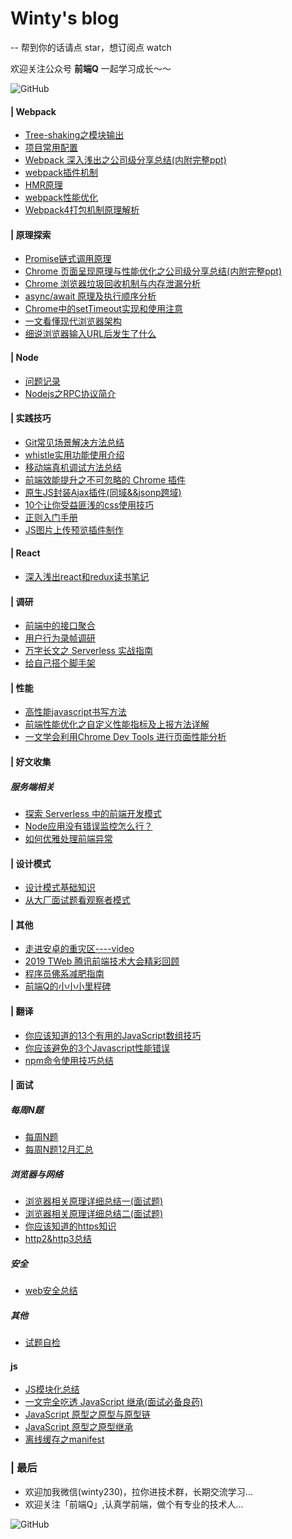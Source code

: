 # Winty's blog
-- 帮到你的话请点 star，想订阅点 watch

欢迎关注公众号 **前端Q** 一起学习成长～～

![GitHub](https://raw.githubusercontent.com/LuckyWinty/blog/master/images/qrcode/%E4%BA%8C%E7%BB%B4%E7%A0%81%E7%BE%8E%E5%8C%96%202.png)

#### | Webpack
+ [Tree-shaking之模块输出](https://github.com/LuckyWinty/blog/issues/1)
+ [项目常用配置](https://github.com/LuckyWinty/blog/blob/master/markdown/%E9%A1%B9%E7%9B%AE%E5%B8%B8%E7%94%A8%E9%85%8D%E7%BD%AE.md)
+ [Webpack 深入浅出之公司级分享总结(内附完整ppt)](https://github.com/LuckyWinty/blog/blob/master/markdown/webpack/Webpack%20%E6%B7%B1%E5%85%A5%E6%B5%85%E5%87%BA%E4%B9%8B%E5%85%AC%E5%8F%B8%E7%BA%A7%E5%88%86%E4%BA%AB%E6%80%BB%E7%BB%93(%E5%86%85%E9%99%84%E5%AE%8C%E6%95%B4ppt).md)
+ [webpack插件机制](https://github.com/LuckyWinty/blog/blob/master/markdown/webpack%E6%8F%92%E4%BB%B6%E6%9C%BA%E5%88%B6.md)
+ [HMR原理](https://github.com/LuckyWinty/blog/blob/master/markdown/webpack/HMR%E5%8E%9F%E7%90%86.md)
+ [webpack性能优化](https://github.com/LuckyWinty/blog/blob/master/markdown/webpack/Webpack%E6%80%A7%E8%83%BD%E4%BC%98%E5%8C%96.md)
+ [Webpack4打包机制原理解析](https://github.com/LuckyWinty/blog/blob/master/markdown/webpack/Webpack4%E6%89%93%E5%8C%85%E6%9C%BA%E5%88%B6%E5%8E%9F%E7%90%86%E8%A7%A3%E6%9E%90.md)

#### | 原理探索
+ [Promise链式调用原理](https://github.com/LuckyWinty/blog/issues/3)
+ [Chrome 页面呈现原理与性能优化之公司级分享总结(内附完整ppt)](https://github.com/LuckyWinty/blog/blob/master/markdown/Q%26A/Chrome%20%E6%B5%8F%E8%A7%88%E5%99%A8%E7%9B%B8%E5%85%B3%E5%8E%9F%E7%90%86%E4%B8%8E%E6%80%A7%E8%83%BD%E4%BC%98%E5%8C%96.md)
+ [Chrome 浏览器垃圾回收机制与内存泄漏分析](https://github.com/LuckyWinty/blog/blob/master/markdown/Q%26A/Chrome%20%E6%B5%8F%E8%A7%88%E5%99%A8%E5%9E%83%E5%9C%BE%E5%9B%9E%E6%94%B6%E6%9C%BA%E5%88%B6%E4%B8%8E%E5%86%85%E5%AD%98%E6%B3%84%E6%BC%8F%E5%88%86%E6%9E%90.md)
+ [async/await 原理及执行顺序分析](https://github.com/LuckyWinty/blog/blob/master/markdown/Promise/async-await%E5%8E%9F%E7%90%86%E8%A7%A3%E6%9E%90.md)
+ [Chrome中的setTimeout实现和使用注意](https://github.com/LuckyWinty/blog/blob/master/markdown/Q%26A/Chrome%E6%B5%8F%E8%A7%88%E5%99%A8setTimeout%E5%AE%9E%E7%8E%B0%E5%8E%9F%E7%90%86%E5%92%8C%E4%BD%BF%E7%94%A8%E6%B3%A8%E6%84%8F.md)
+ [一文看懂现代浏览器架构](https://github.com/LuckyWinty/blog/blob/master/markdown/Q%26A/%E7%8E%B0%E4%BB%A3%E6%B5%8F%E8%A7%88%E5%99%A8%E6%9E%B6%E6%9E%84%E6%BC%AB%E8%B0%88.md)
+ [细说浏览器输入URL后发生了什么](https://github.com/LuckyWinty/blog/blob/master/markdown/Q%26A/%E7%BB%86%E8%AF%B4%E6%B5%8F%E8%A7%88%E5%99%A8%E8%BE%93%E5%85%A5URL%E5%90%8E%E5%8F%91%E7%94%9F%E4%BA%86%E4%BB%80%E4%B9%88.md)
#### | Node
+ [问题记录](https://github.com/LuckyWinty/blog/blob/master/markdown/node/%E9%97%AE%E9%A2%98%E8%AE%B0%E5%BD%95.md)
+ [Nodejs之RPC协议简介](https://github.com/LuckyWinty/blog/blob/master/markdown/node/Nodejs%E4%B9%8BRPC%E5%8D%8F%E8%AE%AE%E7%AE%80%E4%BB%8B.md)

#### | 实践技巧
+ [Git常见场景解决方法总结](https://github.com/LuckyWinty/blog/blob/master/markdown/tool/Git%E5%B8%B8%E8%A7%81%E5%9C%BA%E6%99%AF%E8%A7%A3%E5%86%B3%E6%96%B9%E6%B3%95%E6%80%BB%E7%BB%93.md)
+ [whistle实用功能使用介绍](https://github.com/LuckyWinty/blog/blob/master/markdown/tool/whistle%E5%AE%9E%E7%94%A8%E5%8A%9F%E8%83%BD%E4%BD%BF%E7%94%A8%E4%BB%8B%E7%BB%8D.md)
+ [移动端真机调试方法总结](https://github.com/LuckyWinty/blog/blob/master/markdown/other/%E7%A7%BB%E5%8A%A8%E7%AB%AF%E7%9C%9F%E6%9C%BA%E8%B0%83%E8%AF%95%E6%96%B9%E6%B3%95%E6%80%BB%E7%BB%93.md)
+ [前端效能提升之不可忽略的 Chrome 插件](https://github.com/LuckyWinty/blog/blob/master/markdown/other/%E5%89%8D%E7%AB%AF%E6%95%88%E8%83%BD%E6%8F%90%E5%8D%87%E4%B9%8B%E4%B8%8D%E5%8F%AF%E5%BF%BD%E7%95%A5%E7%9A%84%20Chrome%20%E6%8F%92%E4%BB%B6.md)
+ [原生JS封装Ajax插件(同域&&jsonp跨域)](https://github.com/LuckyWinty/blog/blob/master/markdown/network/%E5%8E%9F%E7%94%9FJS%E5%B0%81%E8%A3%85Ajax%E6%8F%92%E4%BB%B6(%E5%90%8C%E5%9F%9F%26%26jsonp%E8%B7%A8%E5%9F%9F).md)
+ [10个让你受益匪浅的css使用技巧](https://github.com/LuckyWinty/blog/blob/master/markdown/css/10%E4%B8%AA%E8%AE%A9%E4%BD%A0%E5%8F%97%E7%9B%8A%E5%8C%AA%E6%B5%85%E7%9A%84css%E4%BD%BF%E7%94%A8%E6%8A%80%E5%B7%A7.md)
+ [正则入门手册](https://github.com/LuckyWinty/blog/blob/master/markdown/RegExp/%E6%AD%A3%E5%88%99%E5%85%A5%E9%97%A8%E6%89%8B%E5%86%8C.md)
+ [JS图片上传预览插件制作](https://github.com/LuckyWinty/blog/blob/master/markdown/practice/JS%E5%9B%BE%E7%89%87%E4%B8%8A%E4%BC%A0%E9%A2%84%E8%A7%88%E6%8F%92%E4%BB%B6%E5%88%B6%E4%BD%9C.md)

#### | React
+ [深入浅出react和redux读书笔记](https://github.com/LuckyWinty/blog/blob/master/markdown/react/react%E5%AD%A6%E4%B9%A0.md)

#### | 调研
+ [前端中的接口聚合](https://github.com/LuckyWinty/blog/blob/master/markdown/other/%E5%89%8D%E7%AB%AF%E4%B8%AD%E7%9A%84%E6%8E%A5%E5%8F%A3%E8%81%9A%E5%90%88.md)
+ [用户行为录帧调研](https://github.com/LuckyWinty/blog/blob/master/markdown/other/%E7%94%A8%E6%88%B7%E8%A1%8C%E4%B8%BA%E5%B8%A7%E8%AE%B0%E5%BD%95.md)
+ [万字长文之 Serverless 实战指南](https://github.com/LuckyWinty/blog/blob/master/markdown/serverless/%E4%B8%87%E5%AD%97%E9%95%BF%E6%96%87%E4%B9%8B%20Serverless%20%E5%AE%9E%E6%88%98%E6%8C%87%E5%8D%97.md)
+ [给自己搭个脚手架](https://github.com/LuckyWinty/blog/blob/master/markdown/other/%E7%BB%99%E8%87%AA%E5%B7%B1%E6%90%AD%E4%B8%AA%E8%84%9A%E6%89%8B%E6%9E%B6.md)
#### | 性能
+ [高性能javascript书写方法](https://github.com/LuckyWinty/blog/blob/master/markdown/perf/%E9%AB%98%E6%80%A7%E8%83%BDjavascript%E4%B9%A6%E5%86%99%E6%96%B9%E6%B3%95.md)
+ [前端性能优化之自定义性能指标及上报方法详解](https://github.com/LuckyWinty/blog/blob/master/markdown/perf/%E5%89%8D%E7%AB%AF%E6%80%A7%E8%83%BD%E4%BC%98%E5%8C%96%E4%B9%8B%E8%87%AA%E5%AE%9A%E4%B9%89%E6%80%A7%E8%83%BD%E6%8C%87%E6%A0%87%E5%8F%8A%E4%B8%8A%E6%8A%A5%E6%96%B9%E6%B3%95%E8%AF%A6%E8%A7%A3.md)
+ [一文学会利用Chrome Dev Tools 进行页面性能分析](https://github.com/LuckyWinty/blog/blob/master/markdown/perf/%E4%B8%80%E6%96%87%E5%AD%A6%E4%BC%9A%E5%88%A9%E7%94%A8Chrome%20Dev%20Tools%20%E8%BF%9B%E8%A1%8C%E9%A1%B5%E9%9D%A2%E6%80%A7%E8%83%BD%E5%88%86%E6%9E%90.md)
#### | 好文收集
##### 服务端相关
+ [探索 Serverless 中的前端开发模式](https://juejin.im/post/5cdc3dc2e51d453b6c1d9d3a)
+ [Node应用没有错误监控怎么行？](https://mp.weixin.qq.com/s/P8zP0j6hzo1KOcPnZwE8UQ)
+ [如何优雅处理前端异常](https://github.com/LuckyWinty/blog/blob/master/markdown/other/%E5%A6%82%E4%BD%95%E4%BC%98%E9%9B%85%E5%A4%84%E7%90%86%E5%89%8D%E7%AB%AF%E5%BC%82%E5%B8%B8.md)

#### | 设计模式
+ [设计模式基础知识](https://github.com/LuckyWinty/blog/blob/master/markdown/%20designPatterns/%E8%AE%BE%E8%AE%A1%E6%A8%A1%E5%BC%8F%E5%9F%BA%E7%A1%80%E7%9F%A5%E8%AF%86.md)
+ [从大厂面试题看观察者模式](https://github.com/LuckyWinty/blog/blob/master/markdown/%20designPatterns/%E4%BB%8E%E5%A4%A7%E5%8E%82%E9%9D%A2%E8%AF%95%E9%A2%98%E7%9C%8B%E8%A7%82%E5%AF%9F%E8%80%85%E6%A8%A1%E5%BC%8F.md)

#### | 其他
+ [走进安卓的重灾区----video](https://github.com/LuckyWinty/blog/blob/master/markdown/other/%E8%B5%B0%E8%BF%9B%E5%AE%89%E5%8D%93%E7%9A%84%E9%87%8D%E7%81%BE%E5%8C%BA---video.md)
+ [2019 TWeb 腾讯前端技术大会精彩回顾](https://github.com/LuckyWinty/blog/blob/master/markdown/tweb/2019%20TWeb%20%E8%85%BE%E8%AE%AF%E5%89%8D%E7%AB%AF%E6%8A%80%E6%9C%AF%E5%A4%A7%E4%BC%9A%E7%B2%BE%E5%BD%A9%E5%9B%9E%E9%A1%BE.md)
+ [程序员佛系减肥指南](https://github.com/LuckyWinty/blog/blob/master/markdown/other/%E7%A8%8B%E5%BA%8F%E5%91%98%E4%BD%9B%E7%B3%BB%E5%87%8F%E8%82%A5%E6%8C%87%E5%8D%97.md)
+ [前端Q的小小小里程碑](https://github.com/LuckyWinty/blog/blob/master/markdown/other/%E5%89%8D%E7%AB%AFQ%E7%9A%84%E5%B0%8F%E5%B0%8F%E5%B0%8F%E9%87%8C%E7%A8%8B%E7%A2%91.md)

#### | 翻译
+ [你应该知道的13个有用的JavaScript数组技巧](https://github.com/LuckyWinty/blog/blob/master/markdown/translate/%E4%BD%A0%E5%BA%94%E8%AF%A5%E7%9F%A5%E9%81%93%E7%9A%8413%E4%B8%AA%E6%9C%89%E7%94%A8%E7%9A%84JavaScript%E6%95%B0%E7%BB%84%E6%8A%80%E5%B7%A7.md)
+ [你应该避免的3个Javascript性能错误](https://github.com/LuckyWinty/blog/issues/2)
+ [npm命令使用技巧总结](https://github.com/LuckyWinty/blog/blob/master/markdown/translate/NPM%E5%91%BD%E4%BB%A4%E4%BD%BF%E7%94%A8%E6%8A%80%E5%B7%A7.md)

#### | 面试
##### 每周N题
+ [每周N题](https://github.com/LuckyWinty/fe-weekly-questions)
+ [每周N题12月汇总](https://github.com/LuckyWinty/blog/blob/master/markdown/interview/%E6%AF%8F%E5%91%A8N%E9%A2%9812%E6%9C%88%E6%B1%87%E6%80%BB.md)

##### 浏览器与网络
+ [浏览器相关原理详细总结一(面试题)](https://github.com/LuckyWinty/blog/blob/master/markdown/Q%26A/%E6%B5%8F%E8%A7%88%E5%99%A8%E7%9B%B8%E5%85%B3%E5%8E%9F%E7%90%86%E8%AF%A6%E7%BB%86%E6%80%BB%E7%BB%93%E4%B8%80(%E9%9D%A2%E8%AF%95%E9%A2%98).md)
+ [浏览器相关原理详细总结二(面试题)](https://github.com/LuckyWinty/blog/blob/master/markdown/Q%26A/%E6%B5%8F%E8%A7%88%E5%99%A8%E7%9B%B8%E5%85%B3%E5%8E%9F%E7%90%86%E8%AF%A6%E7%BB%86%E6%80%BB%E7%BB%93%E4%BA%8C(%E9%9D%A2%E8%AF%95%E9%A2%98).md)
+ [你应该知道的https知识](https://github.com/LuckyWinty/blog/blob/master/markdown/network/%E4%BD%A0%E5%BA%94%E8%AF%A5%E7%9F%A5%E9%81%93%E7%9A%84https%E7%9F%A5%E8%AF%86.md)
+ [http2&http3总结](https://github.com/LuckyWinty/blog/blob/master/markdown/network/http2%26http3%E6%80%BB%E7%BB%93.md)

##### 安全
+ [web安全总结](https://github.com/LuckyWinty/blog/blob/master/markdown/other/web%E5%AE%89%E5%85%A8%E6%80%BB%E7%BB%93.md)

##### 其他
+ [试题自检](https://github.com/LuckyWinty/blog/blob/master/markdown/Q%26A/%E8%AF%95%E9%A2%98%E8%87%AA%E6%A3%80.md)
#### js
+ [JS模块化总结](https://github.com/LuckyWinty/blog/blob/master/markdown/other/JS%E6%A8%A1%E5%9D%97%E5%8C%96%E6%80%BB%E7%BB%93.md)
+ [一文完全吃透 JavaScript 继承(面试必备良药)](https://github.com/LuckyWinty/blog/blob/master/markdown/JavaScript/%E4%B8%80%E6%96%87%E5%AE%8C%E5%85%A8%E5%90%83%E9%80%8F%20JavaScript%20%E7%BB%A7%E6%89%BF.md)
+ [JavaScript 原型之原型与原型链](https://github.com/LuckyWinty/blog/blob/master/markdown/JavaScript/JavaScript%20%E5%8E%9F%E5%9E%8B%20-%20%E5%8E%9F%E5%9E%8B%E4%B8%8E%E5%8E%9F%E5%9E%8B%E9%93%BE.md)
+ [JavaScript 原型之原型继承](https://github.com/LuckyWinty/blog/blob/master/markdown/JavaScript/JavaScript%20%E5%8E%9F%E5%9E%8B%20-%20%E5%8E%9F%E5%9E%8B%E7%BB%A7%E6%89%BF.md)
+ [离线缓存之manifest](https://github.com/LuckyWinty/blog/blob/master/markdown/other/%E7%A6%BB%E7%BA%BF%E7%BC%93%E5%AD%98%E4%B9%8Bmanifest.md)

### | 最后
+ 欢迎加我微信(winty230)，拉你进技术群，长期交流学习...
+ 欢迎关注「前端Q」,认真学前端，做个有专业的技术人...

![GitHub](https://raw.githubusercontent.com/LuckyWinty/blog/master/images/qrcode/%E4%BA%8C%E7%BB%B4%E7%A0%81%E7%BE%8E%E5%8C%96%202.png)